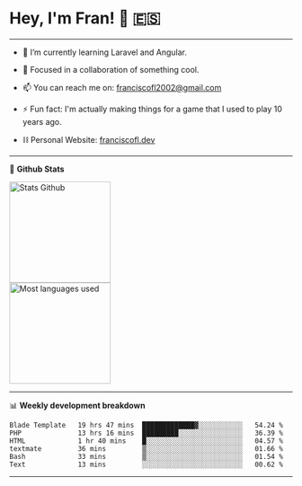 # Hey, I'm Fran! 👋 :es:

-------

- 🌱 I’m currently learning Laravel and Angular.

- 👯 Focused in a collaboration of something cool.

- 📫 You can reach me on: franciscofl2002@gmail.com

- ⚡ Fun fact: I'm actually making things for a game that I used to play 10 years ago.

- ⛓  Personal Website: [franciscofl.dev](https://www.franciscofl.dev/)

-------

📝 **Github Stats**


<div align="left">
  <img height="180em" src="https://github-readme-stats.vercel.app/api?username=franciscofl12&count_private=true&show_icons=true&theme=dracula&bg_color=-45deg,282A36,3D3344" alt="Stats Github"/>
  <br>
  <img height="180em" src="https://github-readme-stats.vercel.app/api/top-langs/?username=franciscofl12&count_private&theme=dracula&bg_color=-45deg,282A36,3D3344&layout=compact&langs_count=6" alt="Most languages used"/>
</div>

-------

📊 **Weekly development breakdown**


<!--START_SECTION:waka-->

```text
Blade Template   19 hrs 47 mins  █████████████▓░░░░░░░░░░░   54.24 %
PHP              13 hrs 16 mins  █████████░░░░░░░░░░░░░░░░   36.39 %
HTML             1 hr 40 mins    █░░░░░░░░░░░░░░░░░░░░░░░░   04.57 %
textmate         36 mins         ▒░░░░░░░░░░░░░░░░░░░░░░░░   01.66 %
Bash             33 mins         ▒░░░░░░░░░░░░░░░░░░░░░░░░   01.54 %
Text             13 mins         ░░░░░░░░░░░░░░░░░░░░░░░░░   00.62 %
```

<!--END_SECTION:waka-->

-------

